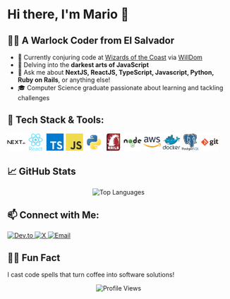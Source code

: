# Hi there, I'm Mario 👋
## 🧙‍♂️ A Warlock Coder from El Salvador

- 🔭 Currently conjuring code at [Wizards of the Coast](https://company.wizards.com/en) via [WillDom](https://willdom.com/)
- 🌱 Delving into the **darkest arts of JavaScript**
- 💬 Ask me about **NextJS, ReactJS, TypeScript, Javascript, Python, Ruby on Rails**, or anything else!
- 🎓 Computer Science graduate passionate about learning and tackling challenges

## 🧰 Tech Stack & Tools:
<p align="left">
  <img src="https://raw.githubusercontent.com/devicons/devicon/master/icons/nextjs/nextjs-original-wordmark.svg" alt="Next.js" width="40" height="40"/>
  <img src="https://raw.githubusercontent.com/devicons/devicon/master/icons/react/react-original-wordmark.svg" alt="React" width="40" height="40"/>
  <img src="https://raw.githubusercontent.com/devicons/devicon/master/icons/typescript/typescript-original.svg" alt="TypeScript" width="40" height="40"/>
  <img src="https://raw.githubusercontent.com/devicons/devicon/master/icons/javascript/javascript-original.svg" alt="JavaScript" width="40" height="40"/>
  <img src="https://raw.githubusercontent.com/devicons/devicon/master/icons/python/python-original.svg" alt="Python" width="40" height="40"/>
  <img src="https://raw.githubusercontent.com/devicons/devicon/master/icons/rails/rails-original-wordmark.svg" alt="Ruby on Rails" width="40" height="40"/>
  <img src="https://raw.githubusercontent.com/devicons/devicon/master/icons/nodejs/nodejs-original-wordmark.svg" alt="Node.js" width="40" height="40"/>
  <img src="https://raw.githubusercontent.com/devicons/devicon/master/icons/amazonwebservices/amazonwebservices-original-wordmark.svg" alt="AWS" width="40" height="40"/>
  <img src="https://raw.githubusercontent.com/devicons/devicon/master/icons/docker/docker-original-wordmark.svg" alt="Docker" width="40" height="40"/>
  <img src="https://raw.githubusercontent.com/devicons/devicon/master/icons/postgresql/postgresql-original-wordmark.svg" alt="PostgreSQL" width="40" height="40"/>
  <img src="https://raw.githubusercontent.com/devicons/devicon/master/icons/git/git-original-wordmark.svg" alt="Git" width="40" height="40"/>
</p>

## 📈 GitHub Stats
<p align="center">
  <img src="https://github-readme-stats.vercel.app/api/top-langs/?username=Mariotutal&layout=compact&theme=radical" alt="Top Languages" />
</p>

## 📫 Connect with Me:
<p align="left">
  <a href="https://dev.to/drakenmario" target="_blank">
    <img src="https://img.shields.io/badge/dev.to-0A0A0A?style=for-the-badge&logo=dev.to&logoColor=white" alt="Dev.to"/>
  </a>
  <a href="https://x.com/drakenmario" target="_blank">
    <img src="https://img.shields.io/badge/X-000000?style=for-the-badge&logo=x&logoColor=white" alt="X"/>
  </a>
  <a href="mailto:your.email@example.com" target="_blank">
    <img src="https://img.shields.io/badge/Gmail-D14836?style=for-the-badge&logo=gmail&logoColor=white" alt="Email"/>
  </a>
</p>

## 🧙‍♂️ Fun Fact
I cast code spells that turn coffee into software solutions!

<p align="center">
  <img src="https://komarev.com/ghpvc/?username=Mariotutal&label=Profile%20views&color=7B68EE&style=flat" alt="Profile Views" />
</p>
